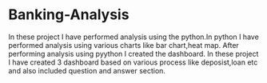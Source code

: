 # Banking-Analysis
In these project I have performed analysis using the python.In python I have performed analysis using various charts like bar chart,heat map.
After performing analysis using pyython I created the dashboard.
In these project I have created 3 dashboard based on various process like deposist,loan etc and also included question and answer section.

